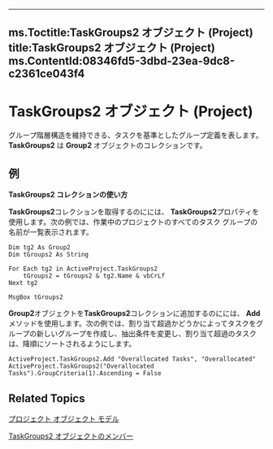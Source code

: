 

---
ms.Toctitle:TaskGroups2 オブジェクト (Project)
title:TaskGroups2 オブジェクト (Project)
ms.ContentId:08346fd5-3dbd-23ea-9dc8-c2361ce043f4
---
# TaskGroups2 オブジェクト (Project)




グループ階層構造を維持できる、タスクを基準としたグループ定義を表します。**TaskGroups2** は **Group2** オブジェクトのコレクションです。

## 例
**TaskGroups2 コレクションの使い方**



**TaskGroups2**コレクションを取得するのにには、 **TaskGroups2**プロパティを使用します。次の例では、作業中のプロジェクトのすべてのタスク グループの名前が一覧表示されます。

```vba
Dim tg2 As Group2
Dim tGroups2 As String

For Each tg2 in ActiveProject.TaskGroups2  
    tGroups2 = tGroups2 & tg2.Name & vbCrLf  
Next tg2  

MsgBox tGroups2
```




**Group2**オブジェクトを**TaskGroups2**コレクションに追加するのにには、 **Add**メソッドを使用します。次の例では、割り当て超過かどうかによってタスクをグループの新しいグループを作成し、抽出条件を変更し、割り当て超過のタスクは、降順にソートされるようにします。

```vba
ActiveProject.TaskGroups2.Add "Overallocated Tasks", "Overallocated"
ActiveProject.TaskGroups2("Overallocated Tasks").GroupCriteria(1).Ascending = False
```




## Related Topics

[プロジェクト オブジェクト モデル](900b167b-88ec-ea88-15b7-27bb90c22ac6.md)

[TaskGroups2 オブジェクトのメンバー](01d23ee9-94e8-0b08-bddf-c7f24fbd3a00.md)




